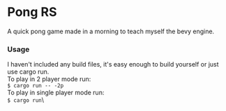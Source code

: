 # Pong RS
A quick pong game made in a morning to teach myself the bevy engine.

### Usage
I haven't included any build files, it's easy enough to build yourself or just use cargo run.\
To play in 2 player mode run:\
`$ cargo run -- -2p`\
To play in single player mode run:\
`$ cargo run`\
